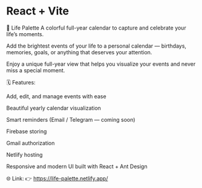 # React + Vite

🌈 Life Palette
A colorful full-year calendar to capture and celebrate your life’s moments.

Add the brightest events of your life to a personal calendar — birthdays, memories, goals, or anything that deserves your attention. 

Enjoy a unique full-year view that helps you visualize your events and never miss a special moment.

🗓️ Features:

Add, edit, and manage events with ease

Beautiful yearly calendar visualization

Smart reminders (Email / Telegram — coming soon)

Firebase storing

Gmail authorization

Netlify hosting

Responsive and modern UI built with React + Ant Design

🌐 Link:
👉 https://life-palette.netlify.app/
